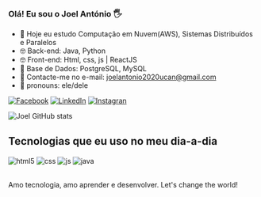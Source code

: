 ### Olá! Eu sou o Joel António 🖐️
- 🎯 Hoje eu estudo Computação em Nuvem(AWS), Sistemas Distribuídos e Paralelos
- 🤓 Back-end: Java, Python
- 🤓 Front-end: Html, css, js | ReactJS
- 📒 Base de Dados: PostgreSQL, MySQL
- 🙌 Contacte-me no e-mail: joelantonio2020ucan@gmail.com
- 🤖 pronouns: ele/dele

[![Facebook](https://img.shields.io/badge/Facebook-1877F2?style=for-the-badge&logo=facebook&logoColor=white)](https://web.facebook.com/profile.php?id=100008734743117)
[![LinkedIn](https://img.shields.io/badge/LinkedIn-0077B5?style=for-the-badge&logo=linkedin&logoColor=white)](https://www.linkedin.com/in/joel-ant%C3%B3nio-969579212/)
[![Instagran](https://img.shields.io/badge/Instagram-E4405F?style=for-the-badge&logo=instagram&logoColor=white)](https://www.instagram.com/joel_lucas007/)

![Joel GitHub stats](https://github-readme-stats.vercel.app/api?username=joelantonio0&show_icons=true&theme=dracula&count_private=true)

## Tecnologias que eu uso no meu dia-a-dia

<div style="display: inline_block">
  <img align="center" alt="html5" src="https://img.shields.io/badge/HTML5-E34F26?style=for-the-badge&logo=html5&logoColor=white" />
  <img align="center" alt="css" src="https://img.shields.io/badge/CSS3-1572B6?style=for-the-badge&logo=css3&logoColor=white" />
  <img align="center" alt="js" src="https://img.shields.io/badge/JavaScript-F7DF1E?style=for-the-badge&logo=javascript&logoColor=black" />
  <img align="center" alt="java" src="https://img.shields.io/badge/Java-ED8B00?style=for-the-badge&logo=openjdk&logoColor=white"/>
</div><br/>

Amo tecnologia, amo aprender e desenvolver. Let's change the world!
